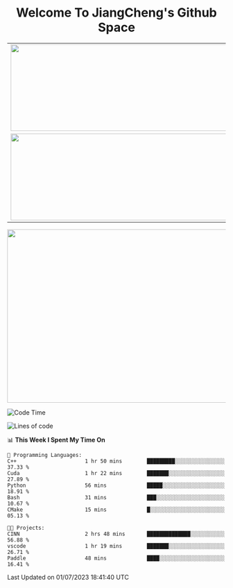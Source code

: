 <h1 align="center">Welcome To JiangCheng's Github Space</h1>

<table align="center" frame="void" rules="none" >
  <tr>
    <td>
      <div align="center"> <img height="200px" width="500px"  src="https://github-readme-stats.vercel.app/api?username=thisjiang&hide_title=true&hide_border=true&layout=compact&show_icons=trueline_height=21&text_color=000&icon_color=000&bg_color=0,ea6161,ffc64d,fffc4d,52fa5a&theme=graywhite" /> </div>
    </td>
    <td>
      <div align="center"> <img height="200px" width="500px" src="https://github-readme-stats.vercel.app/api/top-langs/?username=thisjiang&hide_title=true&hide_border=true&layout=compact&langs_count=6&text_color=000&icon_color=fff&bg_color=0,52fa5a,4dfcff,c64dff&theme=graywhite" /> </div>
    </td>
  </tr>
  <tr>
    <td>
      <div align="center"> <img height="200px" width="500px" src="https://github-readme-streak-stats.herokuapp.com/?user=thisjiang&hide_title=true&hide_border=true&layout=compact&langs_count=6" /> </div>
    </td>
    <td>
      <div align="center"> 
      <a href="https://github.com/" target="_blank"><img style="margin: 10px" src="https://profilinator.rishav.dev/skills-assets/git-scm-icon.svg" alt="Git" height="50" /></a>  
      <a href="https://www.linux.org/" target="_blank"><img style="margin: 10px" src="https://profilinator.rishav.dev/skills-assets/linux-original.svg" alt="Linux" height="50" /></a>  
      <a href="https://www.gnu.org/software/bash/" target="_blank"><img style="margin: 10px" src="https://profilinator.rishav.dev/skills-assets/gnu_bash-icon.svg" alt="Bash" height="50" /></a>  
      </div>
    </td>
  </tr>
</table>

<div align="center"> <img height="400px" width="1000px" src="https://github-readme-activity-graph.cyclic.app/graph?username=thisjiang&theme=react&hide_title=true&hide_border=true&layout=compact&langs_count=6" /> </div></td>

<!--START_SECTION:waka-->
![Code Time](http://img.shields.io/badge/Code%20Time-180%20hrs%2058%20mins-blue)

![Lines of code](https://img.shields.io/badge/From%20Hello%20World%20I%27ve%20Written-482.9%20thousand%20lines%20of%20code-blue)

📊 **This Week I Spent My Time On** 

```text
💬 Programming Languages: 
C++                      1 hr 50 mins        █████████░░░░░░░░░░░░░░░░   37.33 % 
Cuda                     1 hr 22 mins        ███████░░░░░░░░░░░░░░░░░░   27.89 % 
Python                   56 mins             █████░░░░░░░░░░░░░░░░░░░░   18.91 % 
Bash                     31 mins             ███░░░░░░░░░░░░░░░░░░░░░░   10.67 % 
CMake                    15 mins             █░░░░░░░░░░░░░░░░░░░░░░░░   05.13 % 

🐱‍💻 Projects: 
CINN                     2 hrs 48 mins       ██████████████░░░░░░░░░░░   56.88 % 
vscode                   1 hr 19 mins        ███████░░░░░░░░░░░░░░░░░░   26.71 % 
Paddle                   48 mins             ████░░░░░░░░░░░░░░░░░░░░░   16.41 % 
```


 Last Updated on 01/07/2023 18:41:40 UTC
<!--END_SECTION:waka-->
